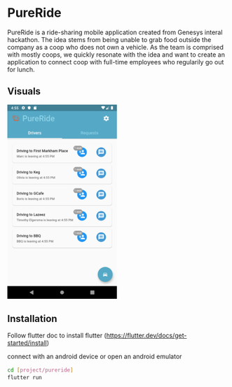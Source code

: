 # PureRide

PureRide is a ride-sharing mobile application created from Genesys interal hackathon. The idea stems from being unable to grab food outside the company as a coop who does not own a vehicle. As the team is comprised with mostly coops, we quickly resonate with the idea and want to create an application to connect coop with full-time employees who regularily go out for lunch.


## Visuals

<img 
  alt="screeshot"
  src="./screenshot.png" 
  width="250">

## Installation

Follow flutter doc to install flutter (https://flutter.dev/docs/get-started/install)

connect with an android device or open an android emulator
```bash
cd [project/pureride]
flutter run
```

